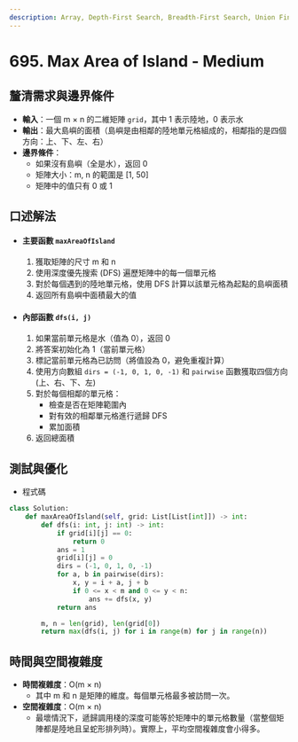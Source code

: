 ```yaml
---
description: Array, Depth-First Search, Breadth-First Search, Union Find, Matrix
---
```


# 695. Max Area of Island - Medium

## 釐清需求與邊界條件

* **輸入**：一個 m × n 的二維矩陣 `grid`，其中 1 表示陸地，0 表示水
* **輸出**：最大島嶼的面積（島嶼是由相鄰的陸地單元格組成的，相鄰指的是四個方向：上、下、左、右）
* **邊界條件**：
  * 如果沒有島嶼（全是水），返回 0
  * 矩陣大小：m, n 的範圍是 \[1, 50]
  * 矩陣中的值只有 0 或 1

## 口述解法

* #### 主要函數 `maxAreaOfIsland`
  1. 獲取矩陣的尺寸 m 和 n
  2. 使用深度優先搜索 (DFS) 遍歷矩陣中的每一個單元格
  3. 對於每個遇到的陸地單元格，使用 DFS 計算以該單元格為起點的島嶼面積
  4. 返回所有島嶼中面積最大的值
* #### 內部函數 `dfs(i, j)`
  1. 如果當前單元格是水（值為 0），返回 0
  2. 將答案初始化為 1（當前單元格）
  3. 標記當前單元格為已訪問（將值設為 0，避免重複計算）
  4. 使用方向數組 `dirs = (-1, 0, 1, 0, -1)` 和 `pairwise` 函數獲取四個方向 (上、右、下、左)
  5. 對於每個相鄰的單元格：
     * 檢查是否在矩陣範圍內
     * 對有效的相鄰單元格進行遞歸 DFS
     * 累加面積
  6. 返回總面積

## 測試與優化

* 程式碼

```python
class Solution:
    def maxAreaOfIsland(self, grid: List[List[int]]) -> int:
        def dfs(i: int, j: int) -> int:
            if grid[i][j] == 0:
                return 0
            ans = 1
            grid[i][j] = 0
            dirs = (-1, 0, 1, 0, -1)
            for a, b in pairwise(dirs):
                x, y = i + a, j + b
                if 0 <= x < m and 0 <= y < n:
                    ans += dfs(x, y)
            return ans

        m, n = len(grid), len(grid[0])
        return max(dfs(i, j) for i in range(m) for j in range(n))
```

## 時間與空間複雜度

* **時間複雜度**：O(m × n)
  * 其中 m 和 n 是矩陣的維度。每個單元格最多被訪問一次。
* **空間複雜度**：O(m × n)
  * 最壞情況下，遞歸調用棧的深度可能等於矩陣中的單元格數量（當整個矩陣都是陸地且呈蛇形排列時）。實際上，平均空間複雜度會小得多。
